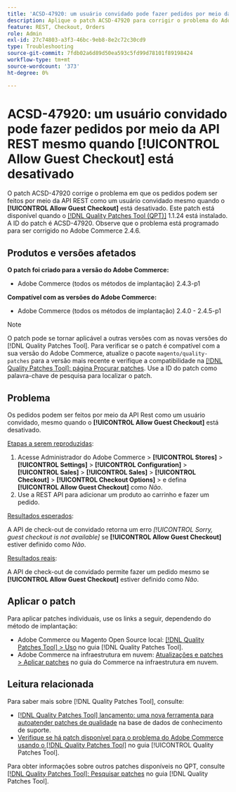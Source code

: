 ```yaml
---
title: 'ACSD-47920: um usuário convidado pode fazer pedidos por meio da API REST mesmo quando [!UICONTROL Allow Guest Checkout] está desativado'
description: Aplique o patch ACSD-47920 para corrigir o problema do Adobe Commerce em que os pedidos podem ser feitos por meio da API REST como um usuário convidado mesmo quando o [!UICONTROL Allow Guest Checkout] está desativado.
feature: REST, Checkout, Orders
role: Admin
exl-id: 27c74803-a3f3-46bc-9eb8-8e2c72c30cd9
type: Troubleshooting
source-git-commit: 7fdb02a6d89d50ea593c5fd99d78101f89198424
workflow-type: tm+mt
source-wordcount: '373'
ht-degree: 0%

---
```


# ACSD-47920: um usuário convidado pode fazer pedidos por meio da API REST mesmo quando **[!UICONTROL Allow Guest Checkout]** está desativado

O patch ACSD-47920 corrige o problema em que os pedidos podem ser feitos por meio da API REST como um usuário convidado mesmo quando o **[!UICONTROL Allow Guest Checkout]** está desativado. Este patch está disponível quando o [[!DNL Quality Patches Tool (QPT)]](https://experienceleague.adobe.com/pt-br/docs/commerce-operations/tools/quality-patches-tool/quality-patches-tool-to-self-serve-quality-patches) 1.1.24 está instalado. A ID do patch é ACSD-47920. Observe que o problema está programado para ser corrigido no Adobe Commerce 2.4.6.

## Produtos e versões afetados

**O patch foi criado para a versão do Adobe Commerce:**

* Adobe Commerce (todos os métodos de implantação) 2.4.3-p1

**Compatível com as versões do Adobe Commerce:**

* Adobe Commerce (todos os métodos de implantação) 2.4.0 - 2.4.5-p1

>[!NOTE]
>
>O patch pode se tornar aplicável a outras versões com as novas versões do [!DNL Quality Patches Tool]. Para verificar se o patch é compatível com a sua versão do Adobe Commerce, atualize o pacote `magento/quality-patches` para a versão mais recente e verifique a compatibilidade na [[!DNL Quality Patches Tool]: página Procurar patches](https://experienceleague.adobe.com/tools/commerce-quality-patches/index.html?lang=pt-BR). Use a ID do patch como palavra-chave de pesquisa para localizar o patch.

## Problema

Os pedidos podem ser feitos por meio da API Rest como um usuário convidado, mesmo quando o **[!UICONTROL Allow Guest Checkout]** está desativado.

<u>Etapas a serem reproduzidas</u>:

1. Acesse Administrador do Adobe Commerce > **[!UICONTROL Stores]** > **[!UICONTROL Settings]** > **[!UICONTROL Configuration]** > **[!UICONTROL Sales]** > **[!UICONTROL Sales]** > **[!UICONTROL Checkout]** > **[!UICONTROL Checkout Options]** > e defina **[!UICONTROL Allow Guest Checkout]** como _Não_.
1. Use a REST API para adicionar um produto ao carrinho e fazer um pedido.

<u>Resultados esperados</u>:

A API de check-out de convidado retorna um erro *[!UICONTROL Sorry, guest checkout is not available]* se **[!UICONTROL Allow Guest Checkout]** estiver definido como _Não_.

<u>Resultados reais</u>:

A API de check-out de convidado permite fazer um pedido mesmo se **[!UICONTROL Allow Guest Checkout]** estiver definido como _Não_.

## Aplicar o patch

Para aplicar patches individuais, use os links a seguir, dependendo do método de implantação:

* Adobe Commerce ou Magento Open Source local: [[!DNL Quality Patches Tool] > Uso](/help/tools/quality-patches-tool/usage.md) no guia [!DNL Quality Patches Tool].
* Adobe Commerce na infraestrutura em nuvem: [Atualizações e patches > Aplicar patches](https://experienceleague.adobe.com/docs/commerce-cloud-service/user-guide/develop/upgrade/apply-patches.html?lang=pt-BR) no guia do Commerce na infraestrutura em nuvem.

## Leitura relacionada

Para saber mais sobre [!DNL Quality Patches Tool], consulte:

* [[!DNL Quality Patches Tool] lançamento: uma nova ferramenta para autoatender patches de qualidade](https://experienceleague.adobe.com/pt-br/docs/commerce-operations/tools/quality-patches-tool/quality-patches-tool-to-self-serve-quality-patches) na base de dados de conhecimento de suporte.
* [Verifique se há patch disponível para o problema do Adobe Commerce usando o  [!DNL Quality Patches Tool]](/help/tools/quality-patches-tool/patches-available-in-qpt/check-patch-for-magento-issue-with-magento-quality-patches.md) no guia [!UICONTROL Quality Patches Tool].


Para obter informações sobre outros patches disponíveis no QPT, consulte [[!DNL Quality Patches Tool]: Pesquisar patches](https://experienceleague.adobe.com/tools/commerce-quality-patches/index.html?lang=pt-BR) no guia [!DNL Quality Patches Tool].
